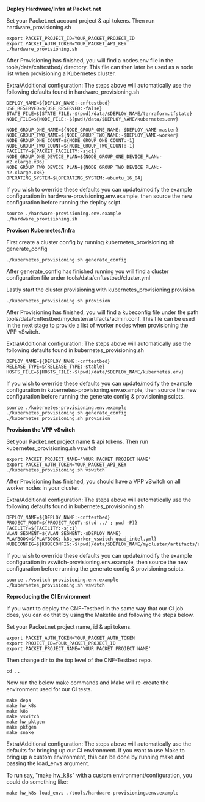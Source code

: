 **Deploy Hardware/Infra at Packet.net**

Set your Packet.net account project & api tokens.
Then run hardware_provisioning.sh
```
export PACKET_PROJECT_ID=YOUR_PACKET_PROJECT_ID 
export PACKET_AUTH_TOKEN=YOUR_PACKET_API_KEY
./hardware_provisioning.sh
```

After Provisioning has finished, you will find a nodes.env 
file in the tools/data/cnftestbed/ directory. This file can then later be
used as a node list when provisioning a Kubernetes cluster.

Extra/Additional configuration:
The steps above will automatically use the following defaults
found in hardware_provisioning.sh
```
DEPLOY_NAME=${DEPLOY_NAME:-cnftestbed}
USE_RESERVED=${USE_RESERVED:-false}
STATE_FILE=${STATE_FILE:-$(pwd)/data/$DEPLOY_NAME/terraform.tfstate}
NODE_FILE=${NODE_FILE:-$(pwd)/data/$DEPLOY_NAME/kubernetes.env}

NODE_GROUP_ONE_NAME=${NODE_GROUP_ONE_NAME:-$DEPLOY_NAME-master}
NODE_GROUP_TWO_NAME=${NODE_GROUP_TWO_NAME:-$DEPLOY_NAME-worker}
NODE_GROUP_ONE_COUNT=${NODE_GROUP_ONE_COUNT:-1}
NODE_GROUP_TWO_COUNT=${NODE_GROUP_TWO_COUNT:-1}
FACILITY=${PACKET_FACILITY:-sjc1}
NODE_GROUP_ONE_DEVICE_PLAN=${NODE_GROUP_ONE_DEVICE_PLAN:-m2.xlarge.x86}
NODE_GROUP_TWO_DEVICE_PLAN=${NODE_GROUP_TWO_DEVICE_PLAN:-n2.xlarge.x86}
OPERATING_SYSTEM=${OPERATING_SYSTEM:-ubuntu_16_04}
```

If you wish to override these defaults you can update/modify the
example configuration in hardware-provisioning.env.example,
then source the new configuration before running the deploy scipt.
```
source ./hardware-provisioning.env.example
./hardware_provisioning.sh
```


**Provison Kubernetes/Infra**

First create a cluster config by running kubernetes_provisioning.sh generate_config 
```
./kubernetes_provisioning.sh generate_config
```
After generate_config has finished running you will find a cluster configuration file under tools/data/cnftestbed/cluster.yml

Lastly start the cluster provisioning with kubernetes_provisioning provision
```
./kubernetes_provisioning.sh provision
```

After Provisioning has finished, you will find a kubeconfig 
file under the path tools/data/cnftestbed/mycluster/artifacts/admin.conf. 
This file can be used in the next stage to provide a list of worker nodes
when provisioning the VPP vSwitch.

Extra/Additional configuration:
The steps above will automatically use the following defaults
found in kubernetes_provisioning.sh
```
DEPLOY_NAME=${DEPLOY_NAME:-cnftestbed}
RELEASE_TYPE=${RELEASE_TYPE:-stable}
HOSTS_FILE=${HOSTS_FILE:-$(pwd)/data/$DEPLOY_NAME/kubernetes.env}
```

If you wish to override these defaults you can update/modify the
example configuration in kubernetes-provisioning.env.example,
then source the new configuration before running the generate config & provisioning scipts.
```
source ./kubernetes-provisioning.env.example
./kubernetes_provisioning.sh generate_config
./kubernetes_provisioning.sh provision
```

**Provision the VPP vSwitch**

Set your Packet.net project name & api tokens.
Then run kubernetes_provisioning.sh vswitch
```
export PACKET_PROJECT_NAME='YOUR PACKET PROJECT NAME' 
export PACKET_AUTH_TOKEN=YOUR_PACKET_API_KEY
./kubernetes_provisioning.sh vswitch
```

After Provisioning has finished, you should have a VPP vSwitch 
on all worker nodes in your cluster.

Extra/Additional configuration:
The steps above will automatically use the following defaults
found in kubernetes_provisioning.sh
```
DEPLOY_NAME=${DEPLOY_NAME:-cnftestbed}
PROJECT_ROOT=${PROJECT_ROOT:-$(cd ../ ; pwd -P)}
FACILITY=${FACILITY:-sjc1}
VLAN_SEGMENT=${VLAN_SEGMENT:-$DEPLOY_NAME}
PLAYBOOK=${PLAYBOOK:-k8s_worker_vswitch_quad_intel.yml}
KUBECONFIG=${KUBECONFIG:-$(pwd)/data/$DEPLOY_NAME/mycluster/artifacts/admin.conf}
```

If you wish to override these defaults you can update/modify the
example configuration in vswitch-provisioning.env.example,
then source the new configuration before running the generate config & provisioning scipts.
```
source ./vswitch-provisioning.env.example
./kubernetes_provisioning.sh vswitch
```

**Reproducing the CI Environment**

If you want to deploy the CNF-Testbed in the same way that our CI job does, you
can do that by using the Makefile and following the steps below.

Set your Packet.net project name, id & api tokens.
```
export PACKET_AUTH_TOKEN=YOUR_PACKET_AUTH_TOKEN
export PROJECT_ID=YOUR_PACKET_PROJECT_ID
export PACKET_PROJECT_NAME='YOUR PACKET PROJECT NAME'
```

Then change dir to the top level of the CNF-Testbed repo.
```
cd ..
```

Now run the below make commands and Make will re-create the environment used for our CI tests.
```
make deps 
make hw_k8s
make k8s
make vswitch
make hw_pktgen
make pktgen
make snake
```


Extra/Additional configuration:
The steps above will automatically use the defaults for bringing up our CI environment.
If you want to use Make to bring up a custom environment, this can be done by running 
make and passing the load_envs argument.

To run say, "make hw_k8s" with a custom environment/configuration, you could do something like:

```make hw_k8s load_envs ./tools/hardware-provisioning.env.example```
